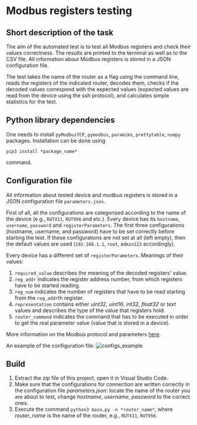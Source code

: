 # Modbus registers testing
## Short description of the task
The aim of the automated test is to test all Modbus registers and check their values correctness.
The results are printed to the terminal as well as to the CSV file. All information about Modbus registers is stored in a JSON configuration file.

The test takes the name of the router as a flag using the command line, reads the registers of the indicated router, decodes them, checks if the decoded values correspond with the expected values (expected values are read from the device using the ssh protocol), and calculates simple statistics for the test.

## Python library dependencies

One needs to install `pyModbusTCP`, `pymodbus`, `paramiko`, `prettytable`, `numpy` packages.
Installation can be done using 
```
pip3 install *package_name*
```
command.

## Configuration file
All information about tested device and modbus registers is stored in a JSON configuration file `parameters.json`.

First of all, all the configurations are categorised according to the name of the device (e.g., `RUTX11`, `RUT956` and etc.). Every device has its `hostname`, `username`, `password` and `registerParameters`. The first three configurations (hostname, username, and password) have to be set correctly before starting the test. If these configurations are not set at all (left empty), then the default values are used (`192.168.1.1`, `root`, `Admin123` accordingly).

Every device has a different set of `registerParameters`. Meanings of their values:
1. `required_value` describes the meaning of the decoded registers' value.
2. `reg_addr` indicates the register address number, from which registers have to be started reading.
3. `reg_num` indicates the number of registers that have to be read starting from the `reg_addr`th register.
4. `representation` contains either *uint32*, *uint16*, *int32*, *float32* or *text* values and describes the type of the value that registers hold.
5. `router_command` indicates the command that has to be executed in order to get the real parameter value (value that is stored in a device).

More information on the Modbus protocol and parameters [here](https://wiki.teltonika-networks.com/view/Monitoring_via_Modbus).

An example of the configuration file:
![configs_example](https://github.com/astadantupasta/testing_modbus_registers/assets/79766133/c0f7bc92-aa56-4f09-a11a-779096baa834)

## Build
1. Extract the zip file of this project, open it in Visual Studio Code.
2. Make sure that the configurations for connection are written correctly in the configuration file *parameters.json*: locate the name of the router you are about to test, change *hostname*, *username*, *password* to the correct ones.
3. Execute the command `python3 main.py -n *router_name*`, where *router_name* is the name of the router, e.g., `RUTX11`, `RUT956`.






